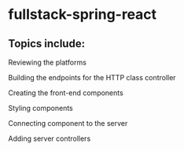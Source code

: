 # fullstack-spring-react


## Topics include:
Reviewing the platforms


Building the endpoints for the HTTP class controller

Creating the front-end components

Styling components

Connecting component to the server

Adding server controllers
